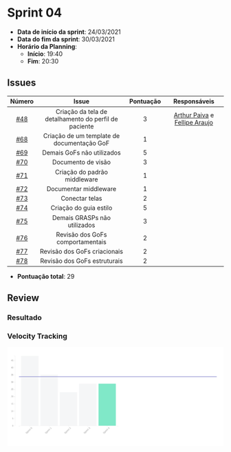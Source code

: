 # Sprint 04

- **Data de início da sprint**: 24/03/2021
- **Data do fim da sprint**: 30/03/2021
- **Horário da Planning**:
  - **Início**: 19:40
  - **Fim**: 20:30

## Issues

|                                   Número                                   |                         Issue                         | Pontuação |                                             Responsáveis                                              |
| :------------------------------------------------------------------------: | :---------------------------------------------------: | :-------: | :---------------------------------------------------------------------------------------------------: |
| [#48](https://github.com/UnBArqDsw2020-2/2020.2_G3_ProjetoHigia/issues/48) | Criação da tela de detalhamento do perfil de paciente |     3     | [Arthur Paiva](https://github.com/ArthurPaivaT) e [Fellipe Araujo](https://github.com/fellipe-araujo) |
| [#68](https://github.com/UnBArqDsw2020-2/2020.2_G3_ProjetoHigia/issues/68) |      Criação de um template de documentação GoF       |     1     |                                                                                                       |
| [#69](https://github.com/UnBArqDsw2020-2/2020.2_G3_ProjetoHigia/issues/69) |              Demais GoFs não utilizados               |     5     |                                                                                                       |
| [#70](https://github.com/UnBArqDsw2020-2/2020.2_G3_ProjetoHigia/issues/70) |                  Documento de visão                   |     3     |                                                                                                       |
| [#71](https://github.com/UnBArqDsw2020-2/2020.2_G3_ProjetoHigia/issues/71) |             Criação do padrão middleware              |     1     |                                                                                                       |
| [#72](https://github.com/UnBArqDsw2020-2/2020.2_G3_ProjetoHigia/issues/72) |                 Documentar middleware                 |     1     |                                                                                                       |
| [#73](https://github.com/UnBArqDsw2020-2/2020.2_G3_ProjetoHigia/issues/73) |                    Conectar telas                     |     2     |                                                                                                       |
| [#74](https://github.com/UnBArqDsw2020-2/2020.2_G3_ProjetoHigia/issues/74) |                Criação do guia estilo                 |     5     |                                                                                                       |
| [#75](https://github.com/UnBArqDsw2020-2/2020.2_G3_ProjetoHigia/issues/75) |             Demais GRASPs não utilizados              |     3     |                                                                                                       |
| [#76](https://github.com/UnBArqDsw2020-2/2020.2_G3_ProjetoHigia/issues/76) |           Revisão dos GoFs comportamentais            |     2     |                                                                                                       |
| [#77](https://github.com/UnBArqDsw2020-2/2020.2_G3_ProjetoHigia/issues/77) |             Revisão dos GoFs criacionais              |     2     |                                                                                                       |
| [#78](https://github.com/UnBArqDsw2020-2/2020.2_G3_ProjetoHigia/issues/78) |             Revisão dos GoFs estruturais              |     2     |                                                                                                       |

- **Pontuação total**: 29

## Review


### Resultado

<!-- ### Cumulative Flow

![cumulativeFlow04](../assets/images/00-sprint/cumulativeFlow/cumulativeFlow04.png)

### Burndown Report

![burndown04](../assets/images/00-sprint/burndown/burndown04.png) -->

### Velocity Tracking

![velocity04](../assets/images/00-sprint/velocity/velocity04.png)
